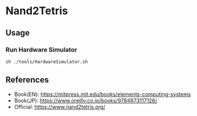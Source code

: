 # Nand2Tetris

## Usage

### Run Hardware Simulator

```
sh ./tools/HardwareSimulator.sh
```

## References

- Book(EN): https://mitpress.mit.edu/books/elements-computing-systems
- Book(JP): https://www.oreilly.co.jp/books/9784873117126/
- Official: https://www.nand2tetris.org/
